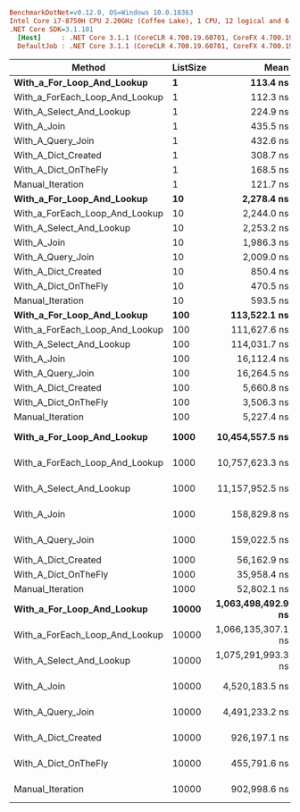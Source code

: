 ``` ini

BenchmarkDotNet=v0.12.0, OS=Windows 10.0.18363
Intel Core i7-8750H CPU 2.20GHz (Coffee Lake), 1 CPU, 12 logical and 6 physical cores
.NET Core SDK=3.1.101
  [Host]     : .NET Core 3.1.1 (CoreCLR 4.700.19.60701, CoreFX 4.700.19.60801), X64 RyuJIT
  DefaultJob : .NET Core 3.1.1 (CoreCLR 4.700.19.60701, CoreFX 4.700.19.60801), X64 RyuJIT


```
|                         Method | ListSize |               Mean |            Error |          StdDev |             Median |    Gen 0 |    Gen 1 |   Gen 2 | Allocated |
|------------------------------- |--------- |-------------------:|-----------------:|----------------:|-------------------:|---------:|---------:|--------:|----------:|
|     **With_a_For_Loop_And_Lookup** |        **1** |           **113.4 ns** |          **2.35 ns** |         **3.37 ns** |           **114.6 ns** |   **0.0527** |        **-** |       **-** |     **248 B** |
| With_a_ForEach_Loop_And_Lookup |        1 |           112.3 ns |          2.47 ns |         3.92 ns |           111.3 ns |   0.0527 |        - |       - |     248 B |
|       With_A_Select_And_Lookup |        1 |           224.9 ns |          6.89 ns |         6.45 ns |           223.6 ns |   0.0713 |        - |       - |     336 B |
|                    With_A_Join |        1 |           435.5 ns |          8.83 ns |        14.26 ns |           438.6 ns |   0.1221 |        - |       - |     576 B |
|              With_A_Query_Join |        1 |           432.6 ns |          8.71 ns |        17.80 ns |           425.4 ns |   0.1221 |        - |       - |     576 B |
|            With_A_Dict_Created |        1 |           308.7 ns |          5.52 ns |         5.16 ns |           306.1 ns |   0.0949 |        - |       - |     448 B |
|           With_A_Dict_OnTheFly |        1 |           168.5 ns |          3.50 ns |         4.79 ns |           168.0 ns |   0.0458 |        - |       - |     216 B |
|               Manual_Iteration |        1 |           121.7 ns |          2.55 ns |         3.22 ns |           120.8 ns |   0.0663 |        - |       - |     312 B |
|     **With_a_For_Loop_And_Lookup** |       **10** |         **2,278.4 ns** |         **36.35 ns** |        **32.22 ns** |         **2,288.0 ns** |   **0.4082** |        **-** |       **-** |    **1928 B** |
| With_a_ForEach_Loop_And_Lookup |       10 |         2,244.0 ns |         39.27 ns |        36.73 ns |         2,253.2 ns |   0.4082 |        - |       - |    1928 B |
|       With_A_Select_And_Lookup |       10 |         2,253.2 ns |         31.78 ns |        29.73 ns |         2,257.1 ns |   0.3891 |        - |       - |    1848 B |
|                    With_A_Join |       10 |         1,986.3 ns |         27.48 ns |        24.36 ns |         1,979.5 ns |   0.4463 |   0.0038 |       - |    2112 B |
|              With_A_Query_Join |       10 |         2,009.0 ns |         38.63 ns |        41.33 ns |         2,000.7 ns |   0.4463 |   0.0038 |       - |    2112 B |
|            With_A_Dict_Created |       10 |           850.4 ns |         15.29 ns |        13.55 ns |           844.7 ns |   0.2346 |   0.0010 |       - |    1104 B |
|           With_A_Dict_OnTheFly |       10 |           470.5 ns |          5.72 ns |         5.07 ns |           469.6 ns |   0.1373 |        - |       - |     648 B |
|               Manual_Iteration |       10 |           593.5 ns |          6.82 ns |         6.38 ns |           596.0 ns |   0.2050 |   0.0010 |       - |     968 B |
|     **With_a_For_Loop_And_Lookup** |      **100** |       **113,522.1 ns** |      **1,253.64 ns** |       **978.76 ns** |       **113,428.8 ns** |   **3.7842** |   **0.1221** |       **-** |   **18192 B** |
| With_a_ForEach_Loop_And_Lookup |      100 |       111,627.6 ns |        317.96 ns |       281.87 ns |       111,544.3 ns |   3.7842 |   0.1221 |       - |   18193 B |
|       With_A_Select_And_Lookup |      100 |       114,031.7 ns |        295.94 ns |       247.12 ns |       114,094.8 ns |   3.5400 |   0.1221 |       - |   16969 B |
|                    With_A_Join |      100 |        16,112.4 ns |         78.27 ns |        73.22 ns |        16,099.8 ns |   3.6621 |   0.2441 |       - |   17336 B |
|              With_A_Query_Join |      100 |        16,264.5 ns |        157.44 ns |       131.47 ns |        16,259.7 ns |   3.6621 |   0.2441 |       - |   17336 B |
|            With_A_Dict_Created |      100 |         5,660.8 ns |         25.76 ns |        22.84 ns |         5,656.3 ns |   1.7166 |   0.0763 |       - |    8112 B |
|           With_A_Dict_OnTheFly |      100 |         3,506.3 ns |         16.64 ns |        14.75 ns |         3,505.6 ns |   1.0529 |   0.0343 |       - |    4968 B |
|               Manual_Iteration |      100 |         5,227.4 ns |         43.12 ns |        38.23 ns |         5,229.4 ns |   1.6937 |   0.0763 |       - |    7976 B |
|     **With_a_For_Loop_And_Lookup** |     **1000** |    **10,454,557.5 ns** |     **14,083.05 ns** |    **11,759.99 ns** |    **10,453,532.8 ns** |  **31.2500** |        **-** |       **-** |  **176676 B** |
| With_a_ForEach_Loop_And_Lookup |     1000 |    10,757,623.3 ns |     19,066.86 ns |    16,902.27 ns |    10,753,560.2 ns |  31.2500 |        - |       - |  176693 B |
|       With_A_Select_And_Lookup |     1000 |    11,157,952.5 ns |     25,753.77 ns |    22,830.05 ns |    11,149,692.2 ns |  31.2500 |        - |       - |  168189 B |
|                    With_A_Join |     1000 |       158,829.8 ns |      1,440.56 ns |     1,277.02 ns |       158,512.5 ns |  34.1797 |  11.2305 |       - |  161328 B |
|              With_A_Query_Join |     1000 |       159,022.5 ns |        639.93 ns |       534.37 ns |       159,066.7 ns |  34.1797 |  11.2305 |       - |  161328 B |
|            With_A_Dict_Created |     1000 |        56,162.9 ns |        188.59 ns |       157.48 ns |        56,157.8 ns |  16.7847 |   4.1504 |       - |   79200 B |
|           With_A_Dict_OnTheFly |     1000 |        35,958.4 ns |        746.47 ns |       859.63 ns |        35,599.4 ns |  10.1929 |   2.3193 |       - |   48168 B |
|               Manual_Iteration |     1000 |        52,802.1 ns |        190.30 ns |       158.91 ns |        52,785.7 ns |  16.7236 |   4.1504 |       - |   79064 B |
|     **With_a_For_Loop_And_Lookup** |    **10000** | **1,063,498,492.9 ns** |  **2,749,432.58 ns** | **2,437,300.36 ns** | **1,063,715,150.0 ns** |        **-** |        **-** |       **-** | **1862456 B** |
| With_a_ForEach_Loop_And_Lookup |    10000 | 1,066,135,307.1 ns | 10,406,872.08 ns | 9,225,421.04 ns | 1,062,941,050.0 ns |        - |        - |       - | 1863792 B |
|       With_A_Select_And_Lookup |    10000 | 1,075,291,993.3 ns |  6,768,968.95 ns | 6,331,697.75 ns | 1,073,536,200.0 ns |        - |        - |       - | 1680168 B |
|                    With_A_Join |    10000 |     4,520,183.5 ns |     87,194.75 ns |    93,297.40 ns |     4,550,981.6 ns | 304.6875 | 171.8750 | 78.1250 | 1805050 B |
|              With_A_Query_Join |    10000 |     4,491,233.2 ns |     88,752.05 ns |    91,141.82 ns |     4,500,633.6 ns | 304.6875 | 171.8750 | 78.1250 | 1805051 B |
|            With_A_Dict_Created |    10000 |       926,197.1 ns |      8,670.77 ns |     8,110.65 ns |       924,595.5 ns | 114.2578 |  76.1719 | 76.1719 |  763200 B |
|           With_A_Dict_OnTheFly |    10000 |       455,791.6 ns |      5,999.50 ns |     5,611.93 ns |       455,786.0 ns |  76.1719 |  38.0859 |       - |  480171 B |
|               Manual_Iteration |    10000 |       902,998.6 ns |     11,878.79 ns |    10,530.23 ns |       899,085.2 ns | 114.2578 |  76.1719 | 76.1719 |  763065 B |
